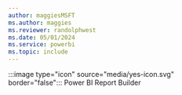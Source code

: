 ```yaml
---
author: maggiesMSFT
ms.author: maggies
ms.reviewer: randolphwest
ms.date: 05/01/2024
ms.service: powerbi
ms.topic: include
---
```

:::image type="icon" source="media/yes-icon.svg" border="false":::&nbsp;Power&nbsp;BI Report Builder